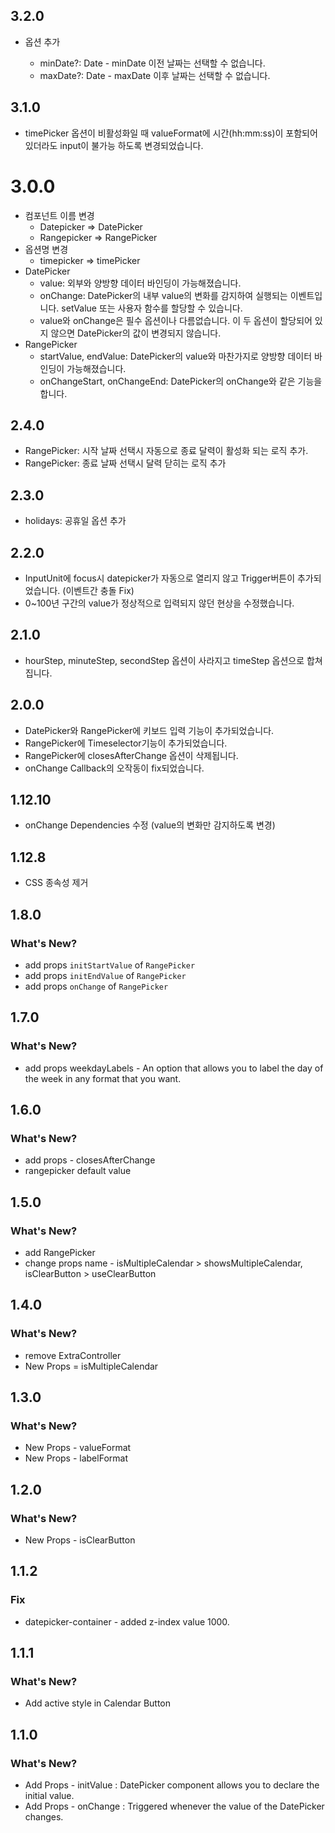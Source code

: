 ## 3.2.0

- <DatePicker /> 옵션 추가
  - minDate?: Date - minDate 이전 날짜는 선택할 수 없습니다.
  - maxDate?: Date - maxDate 이후 날짜는 선택할 수 없습니다.

## 3.1.0

- timePicker 옵션이 비활성화일 때 valueFormat에 시간(hh:mm:ss)이 포함되어 있더라도 input이 불가능 하도록 변경되었습니다.

# 3.0.0

- 컴포넌트 이름 변경
  - Datepicker => DatePicker
  - Rangepicker => RangePicker
- 옵션명 변경
  - timepicker => timePicker
- DatePicker
  - value: 외부와 양방향 데이터 바인딩이 가능해졌습니다.
  - onChange: DatePicker의 내부 value의 변화를 감지하여 실행되는 이벤트입니다. setValue 또는 사용자 함수를 할당할 수 있습니다.
  - value와 onChange은 필수 옵션이나 다름없습니다. 이 두 옵션이 할당되어 있지 않으면 DatePicker의 값이 변경되지 않습니다.
- RangePicker
  - startValue, endValue: DatePicker의 value와 마찬가지로 양방향 데이터 바인딩이 가능해졌습니다.
  - onChangeStart, onChangeEnd: DatePicker의 onChange와 같은 기능을 합니다.

## 2.4.0

- RangePicker: 시작 날짜 선택시 자동으로 종료 달력이 활성화 되는 로직 추가.
- RangePicker: 종료 날짜 선택시 달력 닫히는 로직 추가

## 2.3.0

- holidays: 공휴일 옵션 추가

## 2.2.0

- InputUnit에 focus시 datepicker가 자동으로 열리지 않고 Trigger버튼이 추가되었습니다. (이벤트간 충돌 Fix)
- 0~100년 구간의 value가 정상적으로 입력되지 않던 현상을 수정했습니다.

## 2.1.0

- hourStep, minuteStep, secondStep 옵션이 사라지고 timeStep 옵션으로 합쳐집니다.

## 2.0.0

- DatePicker와 RangePicker에 키보드 입력 기능이 추가되었습니다.
- RangePicker에 Timeselector기능이 추가되었습니다.
- RangePicker에 closesAfterChange 옵션이 삭제됩니다.
- onChange Callback의 오작동이 fix되었습니다.

## 1.12.10

- onChange Dependencies 수정 (value의 변화만 감지하도록 변경)

## 1.12.8

- CSS 종속성 제거

## 1.8.0

### What's New?

- add props `initStartValue` of `RangePicker`
- add props `initEndValue` of `RangePicker`
- add props `onChange` of `RangePicker`

## 1.7.0

### What's New?

- add props weekdayLabels - An option that allows you to label the day of the week in any format that you want.

## 1.6.0

### What's New?

- add props - closesAfterChange
- rangepicker default value

## 1.5.0

### What's New?

- add RangePicker
- change props name - isMultipleCalendar > showsMultipleCalendar, isClearButton > useClearButton

## 1.4.0

### What's New?

- remove ExtraController
- New Props = isMultipleCalendar

## 1.3.0

### What's New?

- New Props - valueFormat
- New Props - labelFormat

## 1.2.0

### What's New?

- New Props - isClearButton

## 1.1.2

### Fix

- datepicker-container - added z-index value 1000.

## 1.1.1

### What's New?

- Add active style in Calendar Button

## 1.1.0

### What's New?

- Add Props - initValue : DatePicker component allows you to declare the initial value.
- Add Props - onChange : Triggered whenever the value of the DatePicker changes.
